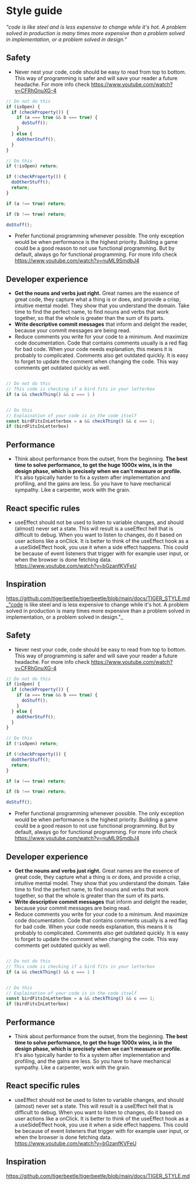 # Style guide

_"code is like steel and is less expensive to change while it's hot. A problem solved in production is many times more expensive than a problem solved in implementation, or a problem solved in design."_

## Safety

- Never nest your code, code should be easy to read from top to bottom. This way of programming is safer and will save your reader a future headache. For more info check <https://www.youtube.com/watch?v=CFRhGnuXG-4>

```ts
// Do not do this
if (isOpen) {
  if (checkProperty()) {
    if (a === true && b === true) {
      doStuff();
    }
  } else {
    doOtherStuff();
  }
}

// Do this
if (!isOpen) return;

if (!checkProperty()) {
  doOtherStuff();
  return;
}

if (a !== true) return;

if (b !== true) return;

doStuff();
```

- Prefer functional programming whenever possible. The only exception would be when performance is the highest priority. Building a game could be a good reason to not use functional programming. But by default, always go for functional programming. For more info check <https://www.youtube.com/watch?v=nuML9SmdbJ4>

## Developer experience

- **Get the nouns and verbs just right.** Great names are the essence of great code, they capture what a thing is or does, and provide a crisp, intuitive mental model. They show that you understand the domain. Take time to find the perfect name, to find nouns and verbs that work
  together, so that the whole is greater than the sum of its parts.
- **Write descriptive commit messages** that inform and delight the reader, because your commit messages are being read.
- Reduce comments you write for your code to a minimum. And maximize code documentation. Code that contains comments usually is a red flag for bad code. When your code needs explanation, this means it is probably to complicated. Comments also get outdated quickly. It is easy to forget to update the comment when changing the code. This way comments get outdated quickly as well.

```ts

// Do not do this
// This code is checking if a bird fits in your letterbox
if (a && checkThing() && c === 1 )


// Do this
// Explaination of your code is in the code itself
const birdFitsInLetterbox = a && checkThing() && c === 1;
if (birdFitsInLetterbox)
```

## Performance

- Think about performance from the outset, from the beginning. **The best time to solve performance, to get the huge 1000x wins, is in the design phase, which is precisely when we can't measure or profile.** It's also typically harder to fix a system after implementation and profiling, and the gains are less. So you have to have mechanical sympathy. Like a carpenter, work with the grain.

## React specific rules

- useEffect should not be used to listen to variable changes, and should (almost) never set a state. This will result is a useEffect hell that is difficult to debug. When you want to listen to changes, do it based on user actions like a onClick. It is better to think of the useEffect hook as a a useSideEffect hook, you use it when a side effect happens. This could be because of event listeners that trigger with for example user input, or when the browser is done fetching data. <https://www.youtube.com/watch?v=bGzanfKVFeU>

## Inspiration

<https://github.com/tigerbeetle/tigerbeetle/blob/main/docs/TIGER_STYLE.md_"code> is like steel and is less expensive to change while it's hot. A problem solved in production is many times more expensive than a problem solved in implementation, or a problem solved in design."\_

## Safety

- Never nest your code, code should be easy to read from top to bottom. This way of programming is safer and will save your reader a future headache. For more info check <https://www.youtube.com/watch?v=CFRhGnuXG-4>

```ts
// Do not do this
if (isOpen) {
  if (checkProperty()) {
    if (a === true && b === true) {
      doStuff();
    }
  } else {
    doOtherStuff();
  }
}

// Do this
if (!isOpen) return;

if (!checkProperty()) {
  doOtherStuff();
  return;
}

if (a !== true) return;

if (b !== true) return;

doStuff();
```

- Prefer functional programming whenever possible. The only exception would be when performance is the highest priority. Building a game could be a good reason to not use functional programming. But by default, always go for functional programming. For more info check <https://www.youtube.com/watch?v=nuML9SmdbJ4>

## Developer experience

- **Get the nouns and verbs just right.** Great names are the essence of great code, they capture what a thing is or does, and provide a crisp, intuitive mental model. They show that you understand the domain. Take time to find the perfect name, to find nouns and verbs that work
  together, so that the whole is greater than the sum of its parts.
- **Write descriptive commit messages** that inform and delight the reader, because your commit messages are being read.
- Reduce comments you write for your code to a minimum. And maximize code documentation. Code that contains comments usually is a red flag for bad code. When your code needs explanation, this means it is probably to complicated. Comments also get outdated quickly. It is easy to forget to update the comment when changing the code. This way comments get outdated quickly as well.

```ts

// Do not do this
// This code is checking if a bird fits in your letterbox
if (a && checkThing() && c === 1 )


// Do this
// Explaination of your code is in the code itself
const birdFitsInLetterbox = a && checkThing() && c === 1;
if (birdFitsInLetterbox)
```

## Performance

- Think about performance from the outset, from the beginning. **The best time to solve performance, to get the huge 1000x wins, is in the design phase, which is precisely when we can't measure or profile.** It's also typically harder to fix a system after implementation and profiling, and the gains are less. So you have to have mechanical sympathy. Like a carpenter, work with the grain.

## React specific rules

- useEffect should not be used to listen to variable changes, and should (almost) never set a state. This will result is a useEffect hell that is difficult to debug. When you want to listen to changes, do it based on user actions like a onClick. It is better to think of the useEffect hook as a a useSideEffect hook, you use it when a side effect happens. This could be because of event listeners that trigger with for example user input, or when the browser is done fetching data. <https://www.youtube.com/watch?v=bGzanfKVFeU>

## Inspiration

<https://github.com/tigerbeetle/tigerbeetle/blob/main/docs/TIGER_STYLE.md>
